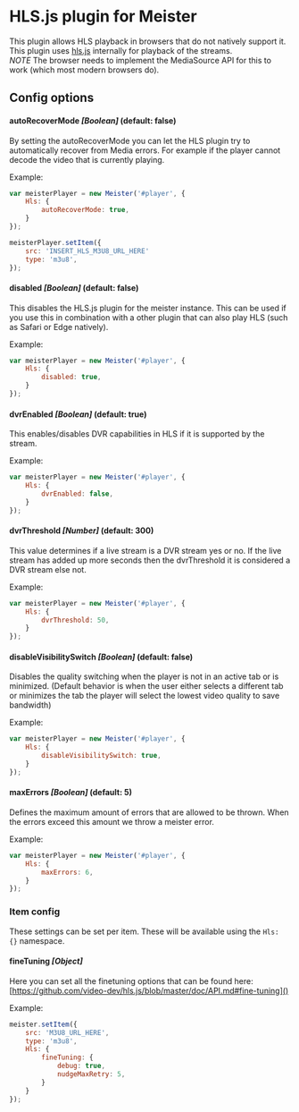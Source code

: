 HLS.js plugin for Meister
=======

This plugin allows HLS playback in browsers that do not natively support it. This plugin uses [hls.js](https://github.com/video-dev/hls.js) internally for playback of the streams.  
*NOTE* The browser needs to implement the MediaSource API for this to work (which most modern browsers do).

Config options
-------

#### autoRecoverMode *[Boolean]* (default: false) ####

By setting the autoRecoverMode you can let the HLS plugin try to automatically recover from Media errors. For example if the player cannot decode the video that is currently playing.

Example:

``` JavaScript
var meisterPlayer = new Meister('#player', {
    Hls: {
        autoRecoverMode: true,
    }
});

meisterPlayer.setItem({
    src: 'INSERT_HLS_M3U8_URL_HERE'
    type: 'm3u8',
});
```

#### disabled *[Boolean]* (default: false) ####

This disables the HLS.js plugin for the meister instance. This can be used if you use this in combination with a other plugin that can also play HLS (such as Safari or Edge natively).

Example:

``` JavaScript
var meisterPlayer = new Meister('#player', {
    Hls: {
        disabled: true,
    }
});
```

#### dvrEnabled *[Boolean]* (default: true) ####

This enables/disables DVR capabilities in HLS if it is supported by the stream.

Example:

``` JavaScript
var meisterPlayer = new Meister('#player', {
    Hls: {
        dvrEnabled: false,
    }
});
```

#### dvrThreshold *[Number]* (default: 300) ####

This value determines if a live stream is a DVR stream yes or no. If the live stream has added up more seconds then the dvrThreshold it is considered a DVR stream else not.

Example:

``` JavaScript
var meisterPlayer = new Meister('#player', {
    Hls: {
        dvrThreshold: 50,
    }
});
```

#### disableVisibilitySwitch *[Boolean]* (default: false) ####

Disables the quality switching when the player is not in an active tab or is minimized. (Default behavior is when the user either selects a different tab or minimizes the tab the player will select the lowest video quality to save bandwidth)

Example:

``` JavaScript
var meisterPlayer = new Meister('#player', {
    Hls: {
        disableVisibilitySwitch: true,
    }
});
```

#### maxErrors *[Boolean]* (default: 5) ####

Defines the maximum amount of errors that are allowed to be thrown.
When the errors exceed this amount we throw a meister error.

Example:

``` JavaScript
var meisterPlayer = new Meister('#player', {
    Hls: {
        maxErrors: 6,
    }
});
```

### Item config

These settings can be set per item. These will be available using the ```Hls: {}``` namespace.

#### fineTuning *[Object]*

Here you can set all the finetuning options that can be found here: [https://github.com/video-dev/hls.js/blob/master/doc/API.md#fine-tuning]()

Example:

```JavaScript
meister.setItem({
    src: 'M3U8_URL_HERE',
    type: 'm3u8',
    Hls: {
        fineTuning: {
            debug: true,
            nudgeMaxRetry: 5,
        }
    }
});
```


